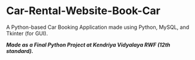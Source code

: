# Car-Rental-Website-Book-Car

A Python-based Car Booking Application made using Python, MySQL, and Tkinter (for GUI). 

***Made as a Final Python Project at Kendriya Vidyalaya RWF (12th standard).***
